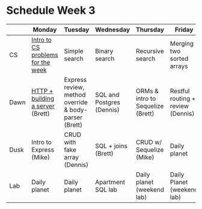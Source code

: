 # Schedule Week 3

|      | Monday | Tuesday | Wednesday | Thursday | Friday |
|------|------|-------|--------|---------|-------|
| CS   | [Intro to CS problems for the week](../warmups/week-03.md) | Simple search | Binary search | Recursive search | Merging two sorted arrays |
| Dawn | [HTTP + building a server](../lectures/week-03/_1_monday/dawn/README.md) (Brett) | Express review, method override & body-parser (Brett) | SQL and Postgres (Dennis) | ORMs & intro to Sequelize (Brett) | Restful routing + review (Dennis) |
| Dusk | Intro to Express (Mike) | CRUD with fake array (Dennis) | SQL + joins (Brett) | CRUD w/ Sequelize (Mike) | Daily planet |
| Lab  | Daily planet | Daily planet | Apartment SQL lab | Daily planet (weekend lab) | Daily Planet (weekend lab) |
